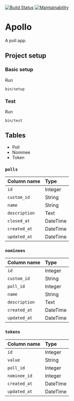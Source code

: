 [![Build Status](https://travis-ci.org/lxxxvi/apollo.svg?branch=master)](https://travis-ci.org/lxxxvi/apollo)
[![Maintainability](https://api.codeclimate.com/v1/badges/5b42c2c0ec297d820920/maintainability)](https://codeclimate.com/github/lxxxvi/apollo/maintainability)

# Apollo

A poll app.

## Project setup

### Basic setup

Run

```shell
bin/setup
```

### Test

Run

```shell
bin/test
```


## Tables

* Poll
* Nominee
* Token

### `polls`

| Column name          | Type      |
|:---------------------|:----------|
| `id`                 | Integer   |
| `custom_id`          | String    |
| `name`               | String    |
| `description`        | Text      |
| `closed_at`          | DateTime  |
| `created_at`         | DateTime  |
| `updated_at`         | DateTime  |

### `nominees`

| Column name          | Type      |
|:---------------------|:----------|
| `id`                 | Integer   |
| `custom_id`          | String    |
| `poll_id`            | Integer   |
| `name`               | String    |
| `description`        | Text      |
| `created_at`         | DateTime  |
| `updated_at`         | DateTime  |

### `tokens`

| Column name          | Type      |
|:---------------------|:----------|
| `id`                 | Integer   |
| `value`              | String    |
| `poll_id`            | Integer   |
| `nominee_id`         | Integer   |
| `created_at`         | DateTime  |
| `updated_at`         | DateTime  |
